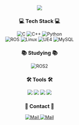<div align="center">
  <img src="https://github.com/user-attachments/assets/6781319b-1e05-4587-afbb-43a84173d21b"/>
</div>

<h3 align="center"> 💻 Tech Stack 💻</h3>
<div align="center">
  <img alt="C" src="https://img.shields.io/badge/C-03599C?style=for-the-badge&logo=c&logoColor=white" />
  <img alt="C++" src="https://img.shields.io/badge/C++-D26383?style=for-the-badge&logo=cplusplus&logoColor=white" />
  <img alt="Python" src="https://img.shields.io/badge/python-3670A0?style=for-the-badge&logo=python&logoColor=ffdd54" />
</div>

<div align="center">
  <img alt="ROS" src="https://img.shields.io/badge/ros-304060?style=for-the-badge&logo=ros&logoColor=white" />
  <img alt="Linux" src="https://img.shields.io/badge/linux-F7BE81?style=for-the-badge&logo=linux&logoColor=white" />
  <img alt="UE4" src="https://img.shields.io/badge/ue4-000000?style=for-the-badge&logo=unrealengine&logoColor=white" />
  <img alt="MySQL" src="https://img.shields.io/badge/mysql-00758f?style=for-the-badge&logo=mysql&logoColor=white" />
</div>

<h3 align="center"> 📚 Studying 📚</h3>
<div align="center">
  <img alt="ROS2" src="https://img.shields.io/badge/ros2-304060?style=for-the-badge&logo=ros&logoColor=white" />
</div>

<h3 align="center"> 🛠 Tools 🛠</h3>
<div align="center">
  <img src="https://img.shields.io/badge/git-F05033.svg?style=for-the-badge&logo=git&logoColor=white" />
  <img src="https://img.shields.io/badge/github-181717.svg?style=for-the-badge&logo=github&logoColor=white" />
  <img src="https://img.shields.io/badge/jira-0052CC?style=for-the-badge&logo=Jira&logoColor=white"/> 
  <img src="https://img.shields.io/badge/confluence-%23172BF4.svg?style=for-the-badge&logo=confluence&logoColor=white"/> 
</div>

<h3 align="center"> 🔔 Contact 🔔</h3>
<div align="center">
  <a href="mailto:shj2012@naver.com">
    <img alt="Mail" src="https://img.shields.io/badge/shj2012@naver.com-darkgreen?style=for-the-badge&logo=naver&logoColor=white"/>
  </a>
  <a href="mailto:as379907as@gmail.com">
    <img alt="Mail" src="https://img.shields.io/badge/as379907as@gmail.com-D14836?style=for-the-badge&logo=gmail&logoColor=white"/>
  </a>
</div>

